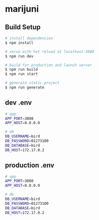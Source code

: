 # marijuni

## Build Setup

```bash
# install dependencies
$ npm install

# serve with hot reload at localhost:3000
$ npm run dev

# build for production and launch server
$ npm run build
$ npm run start

# generate static project
$ npm run generate
```

## dev .env
```bash
# app
APP_PORT=3000
APP_HOST=0.0.0.0

# db
DB_USERNAME=bird
DB_PASSWORD=01273100
DB_DATABASE=bird
DB_HOST=172.17.0.2
```

## production .env
```bash
# app
APP_PORT=3000
APP_HOST=0.0.0.0

# db
DB_USERNAME=bird
DB_PASSWORD=01273100
DB_DATABASE=bird
DB_HOST=172.17.0.2
```